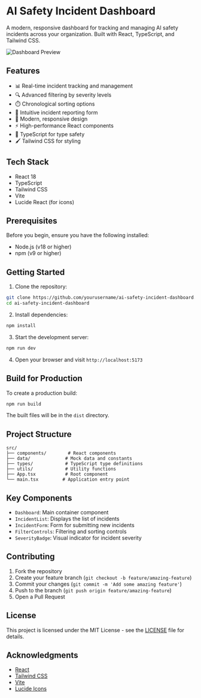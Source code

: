# AI Safety Incident Dashboard

A modern, responsive dashboard for tracking and managing AI safety incidents across your organization. Built with React, TypeScript, and Tailwind CSS.

![Dashboard Preview](https://images.pexels.com/photos/7567444/pexels-photo-7567444.jpeg?auto=compress&cs=tinysrgb&w=1260&h=750&dpr=2)

## Features

- 📊 Real-time incident tracking and management
- 🔍 Advanced filtering by severity levels
- ⏱️ Chronological sorting options
- 📝 Intuitive incident reporting form
- 🎨 Modern, responsive design
- ⚡ High-performance React components
- 🎯 TypeScript for type safety
- 🖌️ Tailwind CSS for styling

## Tech Stack

- React 18
- TypeScript
- Tailwind CSS
- Vite
- Lucide React (for icons)

## Prerequisites

Before you begin, ensure you have the following installed:
- Node.js (v18 or higher)
- npm (v9 or higher)

## Getting Started

1. Clone the repository:
```bash
git clone https://github.com/yourusername/ai-safety-incident-dashboard.git
cd ai-safety-incident-dashboard
```

2. Install dependencies:
```bash
npm install
```

3. Start the development server:
```bash
npm run dev
```

4. Open your browser and visit `http://localhost:5173`

## Build for Production

To create a production build:

```bash
npm run build
```

The built files will be in the `dist` directory.

## Project Structure

```
src/
├── components/        # React components
├── data/             # Mock data and constants
├── types/            # TypeScript type definitions
├── utils/            # Utility functions
├── App.tsx           # Root component
└── main.tsx         # Application entry point
```

## Key Components

- `Dashboard`: Main container component
- `IncidentList`: Displays the list of incidents
- `IncidentForm`: Form for submitting new incidents
- `FilterControls`: Filtering and sorting controls
- `SeverityBadge`: Visual indicator for incident severity

## Contributing

1. Fork the repository
2. Create your feature branch (`git checkout -b feature/amazing-feature`)
3. Commit your changes (`git commit -m 'Add some amazing feature'`)
4. Push to the branch (`git push origin feature/amazing-feature`)
5. Open a Pull Request

## License

This project is licensed under the MIT License - see the [LICENSE](LICENSE) file for details.

## Acknowledgments

- [React](https://reactjs.org/)
- [Tailwind CSS](https://tailwindcss.com/)
- [Vite](https://vitejs.dev/)
- [Lucide Icons](https://lucide.dev/)